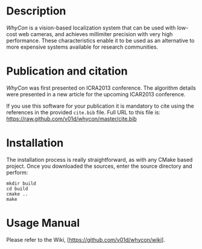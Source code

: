 Description
==========

_WhyCon_ is a vision-based localization system that can be used with low-cost web cameras, and achieves millimiter precision with very high performance.
These characteristics enable it to be used as an alternative to more expensive systems available for research communities.

Publication and citation
========================

_WhyCon_ was first presented on ICRA2013 conference. The algorithm details were presented in a new article for the upcoming ICAR2013 conference.

If you use this software for your publication it is mandatory to cite using the references in the provided `cite.bib` file. Full URL to this file is: https://raw.github.com/v01d/whycon/master/cite.bib

Installation
===========

The installation process is really straightforward, as with any CMake based project.
Once you downloaded the sources, enter the source directory and perform:

    mkdir build
    cd build
    cmake ..
    make

Usage Manual
============

Please refer to the Wiki, [https://github.com/v01d/whycon/wiki].


